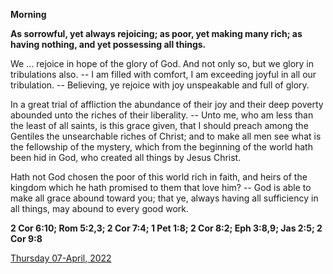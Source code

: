 **Morning**

**As sorrowful, yet always rejoicing; as poor, yet making many rich; as having nothing, and yet possessing all things.**
 
We ... rejoice in hope of the glory of God. And not only so, but we glory in tribulations also. -- I am filled with comfort, I am exceeding joyful in all our tribulation. -- Believing, ye rejoice with joy unspeakable and full of glory.
 
In a great trial of affliction the abundance of their joy and their deep poverty abounded unto the riches of their liberality. -- Unto me, who am less than the least of all saints, is this grace given, that I should preach among the Gentiles the unsearchable riches of Christ; and to make all men see what is the fellowship of the mystery, which from the beginning of the world hath been hid in God, who created all things by Jesus Christ.
 
Hath not God chosen the poor of this world rich in faith, and heirs of the kingdom which he hath promised to them that love him? -- God is able to make all grace abound toward you; that ye, always having all sufficiency in all things, may abound to every good work.  

**2 Cor 6:10; Rom 5:2,3; 2 Cor 7:4; 1 Pet 1:8; 2 Cor 8:2; Eph 3:8,9; Jas 2:5; 2 Cor 9:8**

[Thursday 07-April, 2022](https://t.me/daily_light)
